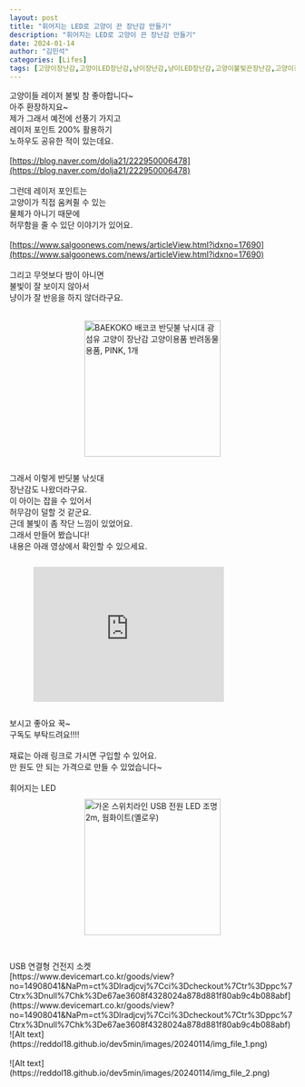 ```yaml
---
layout: post
title: "휘어지는 LED로 고양이 끈 장난감 만들기"
description: "휘어지는 LED로 고양이 끈 장난감 만들기"
date: 2024-01-14
author: "김민석"
categories: [Lifes]
tags: [고양이장난감,고양이LED장난감,냥이장난감,냥이LED장난감,고양이불빛끈장난감,고양이장난감DIY]
---
```

고양이들 레이저 불빛 참 좋아합니다~<br/>
아주 환장하지요~<br/>
제가 그래서 예전에 선풍기 가지고<br/>
레이저 포인트 200% 활용하기<br/>
노하우도 공유한 적이 있는데요.<br/>
​<br/>
[https://blog.naver.com/dolja21/222950006478](https://blog.naver.com/dolja21/222950006478)<br/>
​<br/>
그런데 레이저 포인트는<br/>
고양이가 직접 움켜쥘 수 있는 <br/>
물체가 아니기 때문에<br/>
허무함을 줄 수 있단 이야기가 있어요.<br/>
​<br/>
[https://www.salgoonews.com/news/articleView.html?idxno=17690](https://www.salgoonews.com/news/articleView.html?idxno=17690)<br/>
​<br/>
그리고 무엇보다 밤이 아니면 <br/>
불빛이 잘 보이지 않아서<br/>
냥이가 잘 반응을 하지 않더라구요.<br/>
​<br/>
<div style="margin: 0 auto;
  width:240px;
  margin-top: 10px;
  margin-bottom: 10px;">
<a href="https://link.coupang.com/a/bmYAt7" target="_blank" referrerpolicy="unsafe-url"><img src="https://image6.coupangcdn.com/image/affiliate/banner/f12e8f51592eb8d1ddac83cf69345e0d@2x.jpg" alt="BAEKOKO 배코코 반딧불 낚시대 광섬유 고양이 장난감 고양이용품 반려동물용품, PINK, 1개" width="240" height="240"></a><br/>
</div>
​<br/>
그래서 이렇게 반딧불 낚싯대 <br/>
장난감도 나왔더라구요.<br/>
이 아이는 잡을 수 있어서<br/>
허무감이 덜할 것 같군요.<br/>
근데 불빛이 좀 작단 느낌이 있었어요.<br/>
그래서 만들어 봤습니다!<br/>
내용은 아래 영상에서 확인할 수 있으세요.<br/>
​<br/>
<div style="margin: 0 auto;
  width:80%;
  min-width: 420px;
  margin-top: 10px;
  margin-bottom: 10px;">
<iframe width="80%" height="238" src="https://www.youtube.com/embed/T4EkWG6MtQE" title="LED로 고양이 장난감 만들기" frameborder="0" allow="accelerometer; autoplay; clipboard-write; encrypted-media; gyroscope; picture-in-picture; web-share" allowfullscreen></iframe>
</div>
​<br/>
보시고 좋아요 꾹~<br/>
구독도 부탁드려요!!!!<br/>
​<br/>
재료는 아래 링크로 가시면 구입할 수 있어요.<br/>
만 원도 안 되는 가격으로 만들 수 있었습니다~<br/>
​<br/>
휘어지는 LED<br/>
<div style="margin: 0 auto;
  width:240px;
  margin-top: 10px;
  margin-bottom: 10px;">
<a href="https://link.coupang.com/a/bmYBtw" target="_blank" referrerpolicy="unsafe-url"><img src="https://img2c.coupangcdn.com/image/affiliate/banner/5e51f0bd04691800076af9d7b0e26305@2x.jpg" alt="가온 스위치라인 USB 전원 LED 조명 2m, 웜화이트(옐로우)" width="240" height="240"></a>
</div><br/>
​<br/>
USB 연결형 건전지 소켓<br/>
[https://www.devicemart.co.kr/goods/view?no=14908041&NaPm=ct%3Dlradjcvj%7Cci%3Dcheckout%7Ctr%3Dppc%7Ctrx%3Dnull%7Chk%3De67ae3608f4328024a878d881f80ab9c4b088abf](https://www.devicemart.co.kr/goods/view?no=14908041&NaPm=ct%3Dlradjcvj%7Cci%3Dcheckout%7Ctr%3Dppc%7Ctrx%3Dnull%7Chk%3De67ae3608f4328024a878d881f80ab9c4b088abf)<br/>
![Alt text](https://reddol18.github.io/dev5min/images/20240114/img_file_1.png)<br/>
​<br/>
![Alt text](https://reddol18.github.io/dev5min/images/20240114/img_file_2.png)<br/>
​<br/>